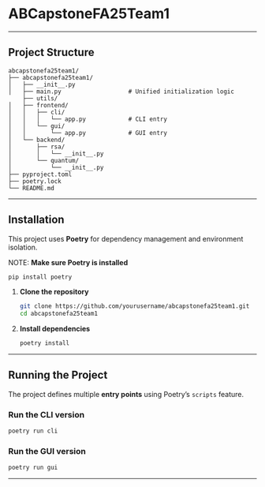 # ABCapstoneFA25Team1

---

## Project Structure

```
abcapstonefa25team1/
├── abcapstonefa25team1/
│   ├── __init__.py
│   ├── main.py                   # Unified initialization logic
    ├── utils/
│   ├── frontend/
│   │   ├── cli/
│   │   │   └── app.py            # CLI entry
│   │   └── gui/
│   │       └── app.py            # GUI entry
│   └── backend/
│       ├── rsa/
│       │   └── __init__.py
│       └── quantum/
│           └── __init__.py
├── pyproject.toml
├── poetry.lock
└── README.md
```

---

## Installation

This project uses **Poetry** for dependency management and environment isolation.

NOTE: **Make sure Poetry is installed**
   ```bash
   pip install poetry
   ```

1. **Clone the repository**
   ```bash
   git clone https://github.com/yourusername/abcapstonefa25team1.git
   cd abcapstonefa25team1
   ```

2. **Install dependencies**
   ```bash
   poetry install
   ```

---

## Running the Project

The project defines multiple **entry points** using Poetry’s `scripts` feature.

### Run the CLI version
```bash
poetry run cli
```

### Run the GUI version
```bash
poetry run gui
```

---
